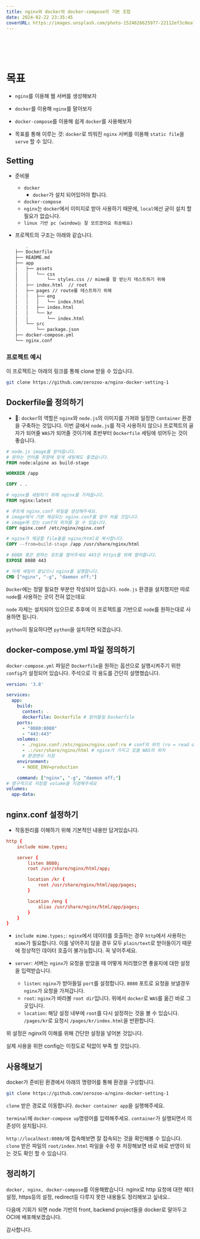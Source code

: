 ```yaml
---
title: nginx와 docker와 docker-compose의 기본 조합
date: 2024-02-22 23:35:45
coverURL: https://images.unsplash.com/photo-1524626625977-22112ef3c0ea?q=80&w=2500&auto=format&fit=crop&ixlib=rb-4.0.3&ixid=M3wxMjA3fDB8MHxwaG90by1wYWdlfHx8fGVufDB8fHx8fA%3D%3D
---
```

<br />
<br />
<br />

# 목표
- `nginx`를 이용해 웹 서버를 생성해보자
- `docker`를 이용해 `nginx`를 말아보자
- `docker-compose`를 이용해 쉽게 `docker`를 사용해보자

- 목표를 통해 이루는 것: `docker`로 띄워진 `nginx` 서버를 이용해 `static file`을 `serve` 할 수 있다. 

## Setting

- 준비물
    - `docker`
        - `docker`가 설치 되어있어야 합니다. 
    - `docker-compose`
    - `nginx`는 `docker`에서 이미지로 받아 사용하기 때문에, `local`에선 굳이 설치 할 필요가 없습니다.
    - `linux 기반 pc (window는 잘 모르겠어요 죄송해요)`

- 프로젝트의 구조는 아래와 같습니다.
    ```sh
        .
    ├── Dockerfile
    ├── README.md
    ├── app
    │   ├── assets
    │   │   └── css
    │   │       └── styles.css // mime를 잘 받는지 테스트하기 위해
    │   ├── index.html  // root
    │   ├── pages // route를 테스트하기 위해
    │   │   ├── eng
    │   │   │   └── index.html
    │   │   ├── index.html
    │   │   └── kr
    │   │       └── index.html
    │   └── src
    │       └── package.json
    ├── docker-compose.yml
    └── nginx.conf
    ```

### 프로젝트 예시

이 프로젝트는 아래의 링크를 통해 clone 받을 수 있습니다.

```sh
git clone https://github.com/zerozoo-a/nginx-docker-setting-1
```

## Dockerfile을 정의하기

- 🐋: `docker`의 역할은 `nginx`와 `node.js`의 이미지를 가져와 일정한 `Container` 환경을 구축하는 것입니다.
이번 글에서 `node.js`를 적극 사용하지 않으나 프로젝트의 골자가 되어줄 `WAS`가 되어줄 것이기에 초반부터 `Dockerfile` 세팅에 섞어두는 것이 좋습니다.


```Dockerfile
# node.js image를 받아옵니다.
# 원하는 언어를 취향에 맞게 세팅해도 좋겠습니다.
FROM node:alpine as build-stage 

WORKDIR /app

COPY . .

# nginx를 세팅하기 위해 nginx를 가져옵니다.
FROM nginx:latest

# 루트에 nginx.conf 파일을 생성해주세요.
# image에서 기본 제공되는 nginx.conf를 덮어 씌울 것입니다.
# image에 있는 conf의 위치를 알 수 있습니다.
COPY nginx.conf /etc/nginx/nginx.conf

# nginx가 제공할 file들을 nginx/html로 복사합니다.
COPY --from=build-stage /app /usr/share/nginx/html

# 8080 혹은 원하는 포트를 열어주세요 443은 https를 위해 열어줍니다.
EXPOSE 8080 443

# 이제 세팅이 끝났으니 nginx를 실행합니다.
CMD ["nginx", "-g", "daemon off;"]
```

`Docker`에는 정말 필요한 부분만 작성되어 있습니다.
`node.js` 환경을 설치했지만 따로 `node`를 사용하는 곳이 전혀 없는데요

`node` 자체는 설치되어 있으므로 추후에 이 프로젝트를 기반으로 `node`를 원하는대로 사용하면 됩니다.

`python`이 필요하다면 `python`을 설치하면 되겠습니다.

## docker-compose.yml 파일 정의하기

`docker-compose.yml` 파일은 `Dockerfile`을 원하는 옵션으로 실행시켜주기 위한 `config`가 설정되어 있습니다.
주석으로 각 용도를 간단히 설명했습니다.

```yml
version: '3.8'

services:
  app:
    build:
      context: .
      dockerfile: Dockerfile # 읽어들일 Dockerfile
    ports:
      - "8080:8080"
      - "443:443"
    volumes:
      - ./nginx.conf:/etc/nginx/nginx.conf:ro # conf의 위치 (ro = read only)
      - .:/usr/share/nginx/html # nginx가 가지고 있을 WAS의 위치
      # 환경변수 지정
    environment:
      - NODE_ENV=production

    command: ["nginx", "-g", "daemon off;"]
# 영구적으로 저장할 volume을 지정해주세요
volumes:
  app-data:
```


## nginx.conf 설정하기

- 작동원리를 이해하기 위해 기본적인 내용만 담겨있습니다.

```nginx.conf
http {
    include mime.types;

    server {
        listen 8080;
        root /usr/share/nginx/html/app;

        location /kr {
            root /usr/share/nginx/html/app/pages;
        }

        location /eng {
            alias /usr/share/nginx/html/app/pages;
        }
    }
}
```
- `include mime.types;`: `nginx`에서 데이터를 호출하는 경우 `http`에서 사용하는 `mime`가 필요합니다.
이를 넣어주지 않을 경우 모두 `plain/text`로 받아들이기 때문에 정상적인 데이터 호출이 불가능합니다. 꼭 넣어주세요.

- `server`: 서버는 `nginx`가 요청을 받았을 때 어떻게 처리했으면 좋을지에 대한 설정을 입력받습니다.
  - `listen`: `nginx`가 받아들일 `port`를 설정합니다. `8080` 포트로 요청을 보낼경우 `nginx`가 요청을 가져갑니다.
  - `root`: `nginx`가 바라볼 `root dir`입니다. 위에서 `docker`로 `WAS`를 옮긴 바로 그 곳입니다.
  - `location`: 해당 설정 내부에 `root`를 다시 설정하는 것을 볼 수 있습니다. `/pages/kr`로 요청시 `/pages/kr/index.html`을 반환합니다.


위 설정은 nginx의 이해를 위해 간단한 설정을 넣어본 것입니다.

실제 사용을 위한 config는 이정도로 턱없이 부족 할 것입니다.

## 사용해보기

docker가 준비된 환경에서 아래의 명령어를 통해 환경을 구성합니다.

```sh
git clone https://github.com/zerozoo-a/nginx-docker-setting-1
```

`clone` 받은 경로로 이동합니다.
`docker container app`을 실행해주세요.

`terminal`에 `docker-compose up`명령어를 입력해주세요.
`container`가 실행되면서 의존성이 설치됩니다.

`http://localhost:8080/`에 접속해보면 잘 접속되는 것을 확인해볼 수 있습니다.
`clone` 받은 파일의 `root/index.html` 파일을 수정 후 저장해보면 바로 바로 반영이 되는 것도 확인 할 수 있습니다.

## 정리하기

`docker, nginx, docker-compose`를 이용해봤습니다.
nginx로 http 요청에 대한 헤더 설정, https등의 설정, redirect등 다루지 못한 내용들도 정리해보고 싶네요..

다음에 기회가 되면 node 기반의 front, backend project들을 docker로 말아두고
OCI에 배포해보겠습니다.

감사합니다.







